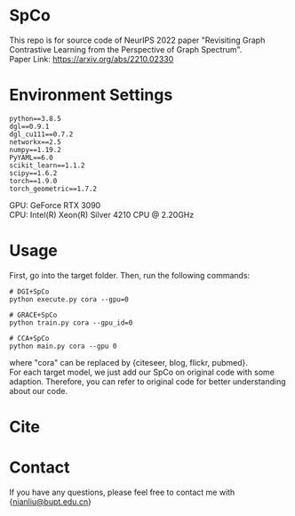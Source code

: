# SpCo
This repo is for source code of NeurIPS 2022 paper "Revisiting Graph Contrastive Learning from the Perspective of Graph Spectrum". \
Paper Link: https://arxiv.org/abs/2210.02330

# Environment Settings
```
python==3.8.5
dgl==0.9.1
dgl_cu111==0.7.2
networkx==2.5
numpy==1.19.2
PyYAML==6.0
scikit_learn==1.1.2
scipy==1.6.2
torch==1.9.0
torch_geometric==1.7.2
```
GPU: GeForce RTX 3090 \
CPU: Intel(R) Xeon(R) Silver 4210 CPU @ 2.20GHz

# Usage
First, go into the target folder. Then, run the following commands:
```
# DGI+SpCo
python execute.py cora --gpu=0

# GRACE+SpCo
python train.py cora --gpu_id=0

# CCA+SpCo
python main.py cora --gpu 0
```
where "cora" can be replaced by {citeseer, blog, flickr, pubmed}. \
For each target model, we just add our SpCo on original code with some adaption. Therefore, you can refer to original code for better understanding about our code.

# Cite

# Contact
If you have any questions, please feel free to contact me with {nianliu@bupt.edu.cn}
